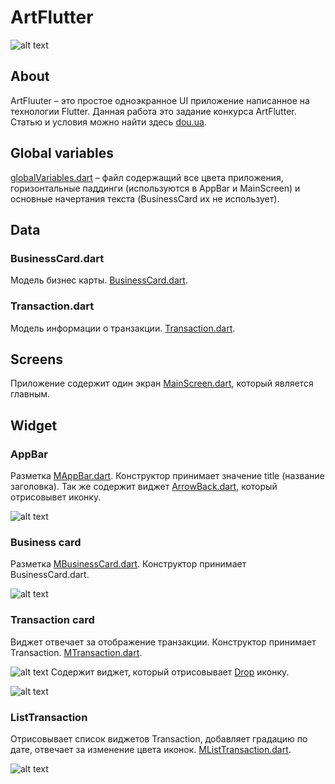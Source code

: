 # ArtFlutter

![alt text](http://dev.artebiakin.com/source/img-07.png 'ArtFlutter')

## About

ArtFluuter – это простое одноэкранное UI приложение написанное на технологии Flutter. Данная работа это задание конкурса ArtFlutter. Статью и условия можно найти здесь [dou.ua](https://dou.ua/lenta/articles/cross-platform-mobile-development/).


## Global variables

[globalVariables.dart](https://github.com/artebiakin/art_flutter/tree/master/lib/globalVariables.dart) – файл содержащий все цвета приложения, горизонтальные паддинги (используются в AppBar и MainScreen) и основные начертания текста (BusinessСard их не использует).

## Data

### BusinessCard.dart

Модель бизнес карты. [BusinessCard.dart](https://github.com/artebiakin/art_flutter/tree/master/lib/data/BusinessCard.dart).

### Transaction.dart

Модель информации о транзакции. [Transaction.dart](https://github.com/artebiakin/art_flutter/tree/master/lib/data/Transaction.dart).

## Screens

Приложение содержит один экран [MainScreen.dart](https://github.com/artebiakin/art_flutter/tree/master/lib/screens/MainScreen.dart), который является главным.

## Widget

### AppBar

Разметка [MAppBar.dart](https://github.com/artebiakin/art_flutter/tree/master/lib/widgets/MAppBar.dart). Конструктор принимает значение title (название заголовка). Так же содержит виджет [ArrowBack.dart](https://github.com/artebiakin/art_flutter/tree/master/lib/widgets/icons/ArrowBack.dart), который отрисовывет иконку.

![alt text](http://dev.artebiakin.com/source/img-01.png 'AppBar')

### Business card

Разметка [MBusinessСard.dart](https://github.com/artebiakin/art_flutter/tree/master/lib/widgets/MBusinessCard.dart). Конструктор принимает BusinessСard.dart.

![alt text](http://dev.artebiakin.com/source/img-02.png 'Business card')

### Transaction card

Виджет отвечает за отображение транзакции. Конструктор принимает Transaction.
[MTransaction.dart](https://github.com/artebiakin/art_flutter/tree/master/lib/widgets/MBusinessСard.dart).

![alt text](http://dev.artebiakin.com/source/img-03.png 'Transaction')
Содержит виджет, который отрисовывает [Drop](https://github.com/artebiakin/art_flutter/tree/master/lib/widgets/icons/Drop.dart) иконку.

![alt text](http://dev.artebiakin.com/source/img-04.png 'Drop')

### ListTransaction

Отрисовывает список виджетов Transaction, добавляет градацию по дате, отвечает за изменение цвета иконок.
[MListTransaction.dart](https://github.com/artebiakin/art_flutter/tree/master/lib/widgets/MListTransaction.dart).

![alt text](http://dev.artebiakin.com/source/img-05.png 'ListTransaction')
